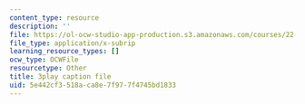 ```yaml
---
content_type: resource
description: ''
file: https://ol-ocw-studio-app-production.s3.amazonaws.com/courses/22-01-introduction-to-nuclear-engineering-and-ionizing-radiation-fall-2016/5e442cf3518aca8e7f977f4745bd1833_jJSwWRaU9rA.srt
file_type: application/x-subrip
learning_resource_types: []
ocw_type: OCWFile
resourcetype: Other
title: 3play caption file
uid: 5e442cf3-518a-ca8e-7f97-7f4745bd1833
---
```

